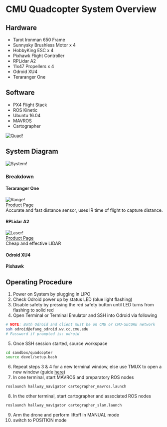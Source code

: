 # CMU Quadcopter System Overview

## Hardware

* Tarot Ironman 650 Frame
* Sunnysky Brushless Motor x 4
* HobbyKing ESC x 4
* Pixhawk Flight Controller
* RPLidar A2
* 11x47 Propellers x 4
* Odroid XU4
* Teraranger One

## Software

* PX4 Flight Stack
* ROS Kinetic
* Ubuntu 16.04
* MAVROS
* Cartographer

![Quad!](https://github.com/eric1221bday/CMU_Quadcopter_Documentation/raw/master/img/A0223.jpg)

## System Diagram

![System!](https://github.com/eric1221bday/CMU_Quadcopter_Documentation/raw/master/img/quad_system_top_level.png)

### Breakdown

#### Teraranger One

![Range!](http://www.teraranger.com/wp-content/uploads/2014/03/TeraRanger-One-close-side-view.jpg)  
[Product Page](http://www.teraranger.com/products/teraranger-one/)  
Accurate and fast distance sensor, uses IR time of flight to capture distance.

#### RPLidar A2

![Laser!](http://www.robotshop.com/media/files/images3/rplidar-a2-1.png)  
[Product Page](http://www.robotshop.com/en/rplidar-a2-360-laser-scanner.html)  
Cheap and effective LIDAR

#### Odroid XU4

#### Pixhawk

## Operating Procedure

1. Power on System by plugging in LIPO
2. Check Odroid power up by status LED (blue light flashing)
3. Disable safety by pressing the red safety button until LED turns from flashing to solid red
4. Open Terminal or Terminal Emulator and SSH into Odroid via following

```bash
# NOTE: Both Odroid and client must be on CMU or CMU-SECURE network
ssh odroid@efang_odroid.wv.cc.cmu.edu
# Password if prompted is: odroid
```

5. Once SSH session started, source workspace

```bash
cd sandbox/quadcopter
source devel/setup.bash
```

6. Repeat steps 3 & 4 for a new terminal window, else use TMUX to open a new window (guide [here](http://www.hamvocke.com/blog/a-quick-and-easy-guide-to-tmux/))
7. In one terminal, start MAVROS and preparatory ROS nodes

```bash
roslaunch hallway_navigator cartographer_mavros.launch
```

8. In the other terminal, start cartographer and associated ROS nodes

```bash
roslaunch hallway_navigator cartographer_slam.launch
```

9. Arm the drone and perform liftoff in MANUAL mode
10. switch to POSITION mode